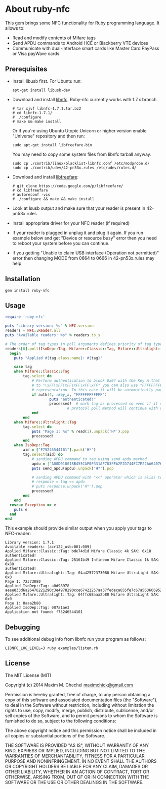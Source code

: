 About ruby-nfc
========

This gem brings some NFC functionality for Ruby programming language.
It allows to:
* Read and modify contents of Mifare tags
* Send APDU commands to Android HCE or Blackberry VTE devices
* Communicate with dual-interface smart cards like Master Card PayPass or Visa payWave cards

Prerequisites
------------

* Install libusb first. For Ubuntu run:
  ```
  apt-get install libusb-dev
  ```
* Download and install [libnfc](https://bintray.com/nfc-tools/sources/libnfc). Ruby-nfc currently works with 1.7.x branch
  
  ```
  # tar xjvf libnfc-1.7.1.tar.bz2
  # cd libnfc-1.7.1/
  # ./configure
  # make && make install
  ```
  
  Or if you're using Ubuntu Utopic Unicorn or higher version еnable "Universe" repository and then run:
  ```
  sudo apt-get install libfreefare-bin
  ```
  You may need to copy some system files from libnfc tarball anyway:

    ```
    sudo cp ./contrib/linux/blacklist-libnfc.conf /etc/modprobe.d/
    sudo cp ./contrib/udev/42-pn53x.rules /etc/udev/rules.d/
    ```
* Download and install [libfreefare](https://code.google.com/p/libfreefare/):
  ```
  # git clone https://code.google.com/p/libfreefare/
  # cd libfreefare
  # autoreconf -vis
  # ./configure && make && make install
  ```
  
* Look at lsusb output and make sure that your reader is present in 42-pn53x.rules
* Install appropriate driver for your NFC reader (if required)
* If your reader is plugged in unplug it and plug it again. If you run example below and get "Device or resource busy" error then you need to reboot your system before you can continue.
* If you getting "Unable to claim USB interface (Operation not permitted)" error then changing MODE from 0664 to 0666 in 42-pn53x.rules may help

Installation
------------
```
gem install ruby-nfc
```

Usage
-----

```ruby
require 'ruby-nfc'

puts "Library version: %s" % NFC.version
readers = NFC::Reader.all
puts "Available readers: %s" % readers.to_s

# The order of tag types in poll arguments defines priority of tag types
readers[0].poll(IsoDep::Tag, Mifare::Classic::Tag, Mifare::Ultralight::Tag) do |tag|
  begin
  	puts "Applied #{tag.class.name}: #{tag}"

	case tag
	when Mifare::Classic::Tag
  		tag.select do
  			# Perform authentication to block 0x04 with the Key A that equals 
  			# to "\xFF\xFF\xFF\xFF\xFF\xFF" you can also use "FFFFFFFFFFFF"
  			# representation. In this case it will be automatically packed to 6 bytes
  			if auth(4, :key_a, "FFFFFFFFFFFF")
					puts "authenticated!"
					processed!	# mark tag as processed so even if it supports different
							# protocol poll method will continue with another physical tag
  			end
  		end
  	when Mifare::Ultralight::Tag
  		tag.select do
  			puts "Page 1: %s" % read(1).unpack('H*').pop
  			processed!
  		end
	when IsoDep::Tag
		aid = ["F75246544101"].pack('H*')
		tag.select(aid) do
			# sending APDU command to tag using send_apdu method
			apdu = ['A00D010018B455CAF0F331AF703EFA2E2D744EC7E22AA64076CD19F6D0'].pack('H*')
			puts send_apdu(apdu).unpack('H*').pop

			# sending APDU command with "<<" operator which is alias to send_apdu
			# response = tag << apdu
			# puts response.unpack('H*').pop
			processed!
		end
	end
  rescue Exception => e
    puts e
  end
end

```

This example should provide similar output when you apply your tags to NFC-reader:
```
Library version: 1.7.1
Available readers: [acr122_usb:001:009]
Applied Mifare::Classic::Tag: bde74d1d Mifare Classic 4k SAK: 0x18
authenticated!
Applied Mifare::Classic::Tag: 25161b49 Infineon Mifare Classic 1k SAK: 0x88
authenticated!
Applied Mifare::Ultralight::Tag: 04a42572373080 Mifare UltraLight SAK: 0x0
Page 1: 72373080
Applied IsoDep::Tag: a0d98978
aeee833d6a26476221290c3e4978290cce67422257aa37fedeca655fe7c67a5636669529e676a7c53fa51b9af3ae62e631b6cbebd4a65228a2fbf9cfe8b860e5efc69000
Applied Mifare::Ultralight::Tag: 04ffc68aaa2b80 Mifare UltraLight SAK: 0x0
Page 1: 8aaa2b80
Applied IsoDep::Tag: 087a1ae3
Application not found: f75246544101
```

Debugging
---------

To see additional debug info from libnfc run your program as follows:
```
LIBNFC_LOG_LEVEL=3 ruby examples/listen.rb
```

License
-------

The MIT License (MIT)

Copyright (c) 2014 Maxim M. Chechel <maximchick@gmail.com>

Permission is hereby granted, free of charge, to any person obtaining a copy
of this software and associated documentation files (the "Software"), to deal
in the Software without restriction, including without limitation the rights
to use, copy, modify, merge, publish, distribute, sublicense, and/or sell
copies of the Software, and to permit persons to whom the Software is
furnished to do so, subject to the following conditions:

The above copyright notice and this permission notice shall be included in
all copies or substantial portions of the Software.

THE SOFTWARE IS PROVIDED "AS IS", WITHOUT WARRANTY OF ANY KIND, EXPRESS OR
IMPLIED, INCLUDING BUT NOT LIMITED TO THE WARRANTIES OF MERCHANTABILITY,
FITNESS FOR A PARTICULAR PURPOSE AND NONINFRINGEMENT. IN NO EVENT SHALL THE
AUTHORS OR COPYRIGHT HOLDERS BE LIABLE FOR ANY CLAIM, DAMAGES OR OTHER
LIABILITY, WHETHER IN AN ACTION OF CONTRACT, TORT OR OTHERWISE, ARISING FROM,
OUT OF OR IN CONNECTION WITH THE SOFTWARE OR THE USE OR OTHER DEALINGS IN
THE SOFTWARE.
